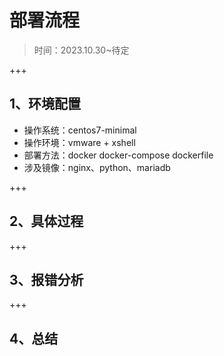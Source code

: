 # 部署流程

> 时间：2023.10.30~待定

+++

## 1、环境配置

- 操作系统：centos7-minimal
- 操作环境：vmware + xshell
- 部署方法：docker docker-compose dockerfile
- 涉及镜像：nginx、python、mariadb

+++

## 2、具体过程

+++

## 3、报错分析

+++

## 4、总结


